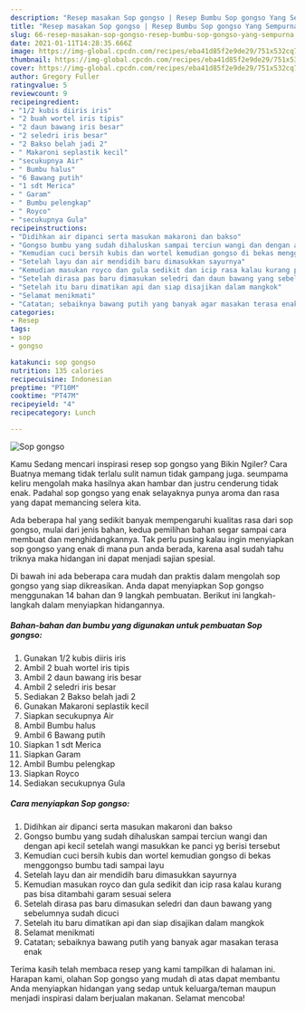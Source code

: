 ```yaml
---
description: "Resep masakan Sop gongso | Resep Bumbu Sop gongso Yang Sempurna"
title: "Resep masakan Sop gongso | Resep Bumbu Sop gongso Yang Sempurna"
slug: 66-resep-masakan-sop-gongso-resep-bumbu-sop-gongso-yang-sempurna
date: 2021-01-11T14:28:35.666Z
image: https://img-global.cpcdn.com/recipes/eba41d85f2e9de29/751x532cq70/sop-gongso-foto-resep-utama.jpg
thumbnail: https://img-global.cpcdn.com/recipes/eba41d85f2e9de29/751x532cq70/sop-gongso-foto-resep-utama.jpg
cover: https://img-global.cpcdn.com/recipes/eba41d85f2e9de29/751x532cq70/sop-gongso-foto-resep-utama.jpg
author: Gregory Fuller
ratingvalue: 5
reviewcount: 9
recipeingredient:
- "1/2 kubis diiris iris"
- "2 buah wortel iris tipis"
- "2 daun bawang iris besar"
- "2 seledri iris besar"
- "2 Bakso belah jadi 2"
- " Makaroni seplastik kecil"
- "secukupnya Air"
- " Bumbu halus"
- "6 Bawang putih"
- "1 sdt Merica"
- " Garam"
- " Bumbu pelengkap"
- " Royco"
- "secukupnya Gula"
recipeinstructions:
- "Didihkan air dipanci serta masukan makaroni dan bakso"
- "Gongso bumbu yang sudah dihaluskan sampai terciun wangi dan dengan api kecil setelah wangi masukkan ke panci yg berisi tersebut"
- "Kemudian cuci bersih kubis dan wortel kemudian gongso di bekas menggongso bumbu tadi sampai layu"
- "Setelah layu dan air mendidih baru dimasukkan sayurnya"
- "Kemudian masukan royco dan gula sedikit dan icip rasa kalau kurang pas bisa ditambahi garam sesuai selera"
- "Setelah dirasa pas baru dimasukan seledri dan daun bawang yang sebelumnya sudah dicuci"
- "Setelah itu baru dimatikan api dan siap disajikan dalam mangkok"
- "Selamat menikmati"
- "Catatan; sebaiknya bawang putih yang banyak agar masakan terasa enak"
categories:
- Resep
tags:
- sop
- gongso

katakunci: sop gongso 
nutrition: 135 calories
recipecuisine: Indonesian
preptime: "PT10M"
cooktime: "PT47M"
recipeyield: "4"
recipecategory: Lunch

---
```



![Sop gongso](https://img-global.cpcdn.com/recipes/eba41d85f2e9de29/751x532cq70/sop-gongso-foto-resep-utama.jpg)

Kamu Sedang mencari inspirasi resep sop gongso yang Bikin Ngiler? Cara Buatnya memang tidak terlalu sulit namun tidak gampang juga. seumpama keliru mengolah maka hasilnya akan hambar dan justru cenderung tidak enak. Padahal sop gongso yang enak selayaknya punya aroma dan rasa yang dapat memancing selera kita.



Ada beberapa hal yang sedikit banyak mempengaruhi kualitas rasa dari sop gongso, mulai dari jenis bahan, kedua pemilihan bahan segar sampai cara membuat dan menghidangkannya. Tak perlu pusing kalau ingin menyiapkan sop gongso yang enak di mana pun anda berada, karena asal sudah tahu triknya maka hidangan ini dapat menjadi sajian spesial.


Di bawah ini ada beberapa cara mudah dan praktis dalam mengolah sop gongso yang siap dikreasikan. Anda dapat menyiapkan Sop gongso menggunakan 14 bahan dan 9 langkah pembuatan. Berikut ini langkah-langkah dalam menyiapkan hidangannya.

<!--inarticleads1-->

##### Bahan-bahan dan bumbu yang digunakan untuk pembuatan Sop gongso:

1. Gunakan 1/2 kubis diiris iris
1. Ambil 2 buah wortel iris tipis
1. Ambil 2 daun bawang iris besar
1. Ambil 2 seledri iris besar
1. Sediakan 2 Bakso belah jadi 2
1. Gunakan  Makaroni seplastik kecil
1. Siapkan secukupnya Air
1. Ambil  Bumbu halus
1. Ambil 6 Bawang putih
1. Siapkan 1 sdt Merica
1. Siapkan  Garam
1. Ambil  Bumbu pelengkap
1. Siapkan  Royco
1. Sediakan secukupnya Gula




<!--inarticleads2-->

##### Cara menyiapkan Sop gongso:

1. Didihkan air dipanci serta masukan makaroni dan bakso
1. Gongso bumbu yang sudah dihaluskan sampai terciun wangi dan dengan api kecil setelah wangi masukkan ke panci yg berisi tersebut
1. Kemudian cuci bersih kubis dan wortel kemudian gongso di bekas menggongso bumbu tadi sampai layu
1. Setelah layu dan air mendidih baru dimasukkan sayurnya
1. Kemudian masukan royco dan gula sedikit dan icip rasa kalau kurang pas bisa ditambahi garam sesuai selera
1. Setelah dirasa pas baru dimasukan seledri dan daun bawang yang sebelumnya sudah dicuci
1. Setelah itu baru dimatikan api dan siap disajikan dalam mangkok
1. Selamat menikmati
1. Catatan; sebaiknya bawang putih yang banyak agar masakan terasa enak




Terima kasih telah membaca resep yang kami tampilkan di halaman ini. Harapan kami, olahan Sop gongso yang mudah di atas dapat membantu Anda menyiapkan hidangan yang sedap untuk keluarga/teman maupun menjadi inspirasi dalam berjualan makanan. Selamat mencoba!
